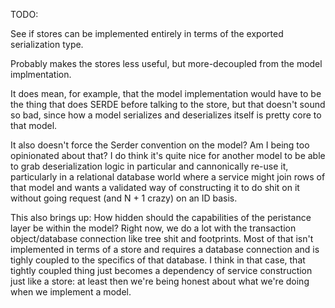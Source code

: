 TODO: 

See if stores can be implemented entirely in terms of the exported serialization type.

Probably makes the stores less useful, but more-decoupled from the model implmentation.

It does mean, for example, that the model implementation would have to be the thing
that does SERDE before talking to the store, but that doesn't sound so bad, since 
how a model serializes and deserializes itself is pretty core to that model.

It also doesn't force the Serder convention on the model? Am I being too opinionated about that?
I do think it's quite nice for another model to be able to grab deserialization logic in
particular and cannonically re-use it, particularly in a relational database world where a service
might join rows of that model and wants a validated way of constructing it to do shit on it
without going request (and N + 1 crazy) on an ID basis.

This also brings up: How hidden should the capabilities of the peristance layer be within the 
model? Right now, we do a lot with the transaction object/database connection like tree shit and
footprints. Most of that isn't implemented in terms of a store and requires a database connection
and is tighly coupled to the specifics of that database. I think in that case, that tightly coupled
thing just becomes a dependency of service construction just like a store: at least then we're 
being honest about what we're doing when we implement a model.
